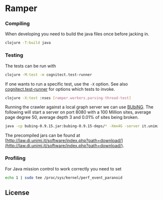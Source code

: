 # Ramper

### Compiling

When developing you need to build the java files once before jacking in.

```bash
clojure -T:build java
```

### Testing

The tests can be run with
```bash
clojure -M:test -m cognitect.test-runner
```

If one wants to run a specific test, use the `-X` option. See also [cognitect.test-runner](https://github.com/cognitect-labs/test-runner) for options which tests to invoke.
```bash
clojure -X:test :nses [ramper.workers.parsing-thread-test]
```

Running the crawler against a local graph server we can use [BUbiNG](https://github.com/LAW-Unimi/BUbiNG). The following will start a server on port 8080 with a 100 Million sites,
average page degree 50, average depth 3 and 0.01% of sites being broken.
```bash
java -cp bubing-0.9.15.jar:bubing-0.9.15-deps/* -Xmx4G -server it.unimi.di.law.bubing.test.NamedGraphServerHttpProxy -s 100000000 -d 50 -m 3 -t 1000 -D .0001 -A1000 -
```
The precompiled jars can be found at [http://law.di.unimi.it/software/index.php?path=download/](http://law.di.unimi.it/software/index.php?path=download/).

### Profiling

For Java mission control to work correctly you need to set

```bash
echo 1 | sudo tee /proc/sys/kernel/perf_event_paranoid
```
## License
